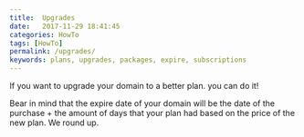 ```yaml
---
title:  Upgrades
date:   2017-11-29 18:41:45
categories: HowTo
tags: [HowTo]
permalink: /upgrades/
keywords: plans, upgrades, packages, expire, subscriptions
---
```

If you want to upgrade your domain to a better plan. you can do it!

Bear in mind that the expire date of your domain will be the date of the purchase + the amount of days that your plan had based on the price of the new plan. We round up.

